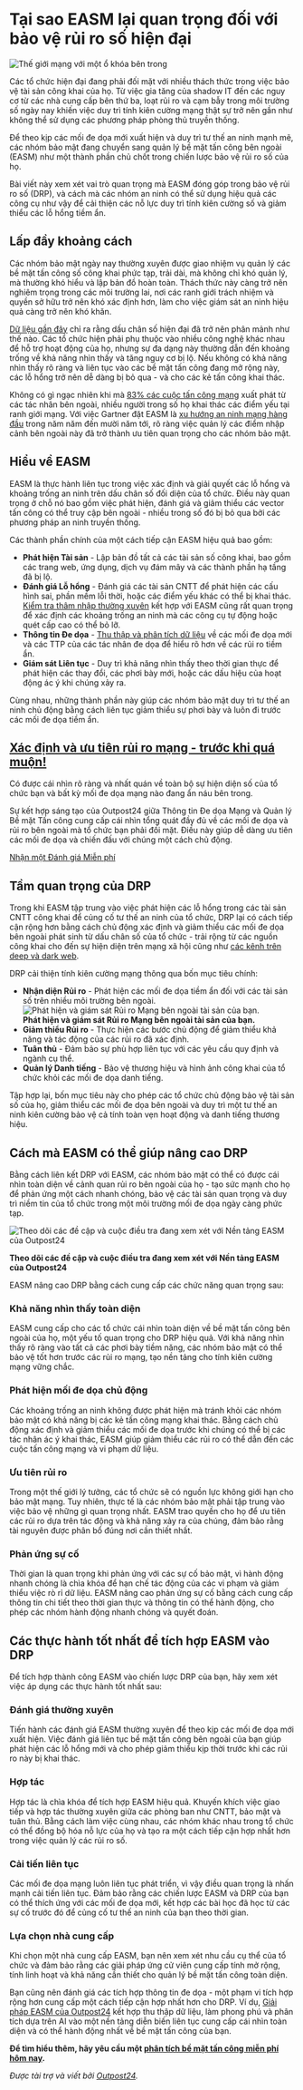 # Tại sao EASM lại quan trọng đối với bảo vệ rủi ro số hiện đại

![Thế giới mạng với một ổ khóa bên trong](https://www.bleepstatic.com/content/hl-images/2022/05/04/cybsecurity-lock-world.jpg)

Các tổ chức hiện đại đang phải đối mặt với nhiều thách thức trong việc bảo vệ tài sản công khai của họ. Từ việc gia tăng của shadow IT đến các nguy cơ từ các nhà cung cấp bên thứ ba, loạt rủi ro và cạm bẫy trong môi trường số ngày nay khiến việc duy trì tính kiên cường mạng thật sự trở nên gần như không thể sử dụng các phương pháp phòng thủ truyền thống.

Để theo kịp các mối đe dọa mới xuất hiện và duy trì tư thế an ninh mạnh mẽ, các nhóm bảo mật đang chuyển sang quản lý bề mặt tấn công bên ngoài (EASM) như một thành phần chủ chốt trong chiến lược bảo vệ rủi ro số của họ.

Bài viết này xem xét vai trò quan trọng mà EASM đóng góp trong bảo vệ rủi ro số (DRP), và cách mà các nhóm an ninh có thể sử dụng hiệu quả các công cụ như vậy để cải thiện các nỗ lực duy trì tính kiên cường số và giảm thiểu các lỗ hổng tiềm ẩn.

## Lấp đầy khoảng cách

Các nhóm bảo mật ngày nay thường xuyên được giao nhiệm vụ quản lý các bề mặt tấn công số công khai phức tạp, trải dài, mà không chỉ khó quản lý, mà thường khó hiểu và lập bản đồ hoàn toàn. Thách thức này càng trở nên nghiêm trọng trong các môi trường lai, nơi các ranh giới trách nhiệm và quyền sở hữu trở nên khó xác định hơn, làm cho việc giám sát an ninh hiệu quả càng trở nên khó khăn.

[Dữ liệu gần đây](https://www.intelligentcio.com/eu/2021/12/10/study-reveals-data-fragmentation-biggest-barrier-to-digital-transformation-in-2022/) chỉ ra rằng dấu chân số hiện đại đã trở nên phân mảnh như thế nào. Các tổ chức hiện phải phụ thuộc vào nhiều công nghệ khác nhau để hỗ trợ hoạt động của họ, nhưng sự đa dạng này thường dẫn đến khoảng trống về khả năng nhìn thấy và tăng nguy cơ bị lộ. Nếu không có khả năng nhìn thấy rõ ràng và liên tục vào các bề mặt tấn công đang mở rộng này, các lỗ hổng trở nên dễ dàng bị bỏ qua - và cho các kẻ tấn công khai thác.

Không có gì ngạc nhiên khi mà [83% các cuộc tấn công mạng](https://www.verizon.com/business/resources/Ta5a/reports/2023-dbir-public-sector-snapshot.pdf) xuất phát từ các tác nhân bên ngoài, nhiều người trong số họ khai thác các điểm yếu tại ranh giới mạng. Với việc Gartner đặt EASM là [xu hướng an ninh mạng hàng đầu](https://www.gartner.com/en/newsroom/press-releases/2022-03-07-gartner-identifies-top-security-and-risk-management-trends-for-2022) trong năm năm đến mười năm tới, rõ ràng việc quản lý các điểm nhập cảnh bên ngoài này đã trở thành ưu tiên quan trọng cho các nhóm bảo mật.

## Hiểu về EASM

EASM là thực hành liên tục trong việc xác định và giải quyết các lỗ hổng và khoảng trống an ninh trên dấu chân số đối diện của tổ chức. Điều này quan trọng ở chỗ nó bao gồm việc phát hiện, đánh giá và giảm thiểu các vector tấn công có thể truy cập bên ngoài - nhiều trong số đó bị bỏ qua bởi các phương pháp an ninh truyền thống.

Các thành phần chính của một cách tiếp cận EASM hiệu quả bao gồm:

* **Phát hiện Tài sản** \- Lập bản đồ tất cả các tài sản số công khai, bao gồm các trang web, ứng dụng, dịch vụ đám mây và các thành phần hạ tầng đã bị lộ.
* **Đánh giá Lỗ hổng** \- Đánh giá các tài sản CNTT để phát hiện các cấu hình sai, phần mềm lỗi thời, hoặc các điểm yếu khác có thể bị khai thác. [Kiểm tra thâm nhập thường xuyên](https://outpost24.com/blog/can-traditional-pen-testing-keep-up-with-modern-appsec/?utm%5Fsource=bleepingcomputer&utm%5Fmedium=referral&utm%5Fcampaign=bleepingcomputer%5Freferral&utm%5Fcontent=referral%5Fcontent) kết hợp với EASM cũng rất quan trọng để xác định các khoảng trống an ninh mà các công cụ tự động hoặc quét cấp cao có thể bỏ lỡ.
* **Thông tin Đe dọa** \- [Thu thập và phân tích dữ liệu](https://outpost24.com/products/cyber-threat-intelligence/?utm%5Fsource=bleepingcomputer&utm%5Fmedium=referral&utm%5Fcampaign=bleepingcomputer%5Freferral&utm%5Fcontent=referral%5Fcontent) về các mối đe dọa mới và các TTP của các tác nhân đe dọa để hiểu rõ hơn về các rủi ro tiềm ẩn.
* **Giám sát Liên tục** \- Duy trì khả năng nhìn thấy theo thời gian thực để phát hiện các thay đổi, các phơi bày mới, hoặc các dấu hiệu của hoạt động ác ý khi chúng xảy ra.

Cùng nhau, những thành phần này giúp các nhóm bảo mật duy trì tư thế an ninh chủ động bằng cách liên tục giảm thiểu sự phơi bày và luôn đi trước các mối đe dọa tiềm ẩn.

## [Xác định và ưu tiên rủi ro mạng - trước khi quá muộn!](https://outpost24.com/products/external-attack-surface-management/?utm%5Fsource=bleepingcomputer&utm%5Fmedium=referral&utm%5Fcampaign=bleepingcomputer%5Freferral&utm%5Fcontent=referral%5Fproduct#get-a-free-attack-surface-analysis)

Có được cái nhìn rõ ràng và nhất quán về toàn bộ sự hiện diện số của tổ chức bạn và bất kỳ mối đe dọa mạng nào đang ẩn náu bên trong.

Sự kết hợp sáng tạo của Outpost24 giữa Thông tin Đe dọa Mạng và Quản lý Bề mặt Tấn công cung cấp cái nhìn tổng quát đầy đủ về các mối đe dọa và rủi ro bên ngoài mà tổ chức bạn phải đối mặt. Điều này giúp dễ dàng ưu tiên các mối đe dọa và chiến đấu với chúng một cách chủ động.

[Nhận một Đánh giá Miễn phí](https://outpost24.com/products/external-attack-surface-management/?utm%5Fsource=bleepingcomputer&utm%5Fmedium=referral&utm%5Fcampaign=bleepingcomputer%5Freferral&utm%5Fcontent=referral%5Fproduct#get-a-free-attack-surface-analysis)

## Tầm quan trọng của DRP

Trong khi EASM tập trung vào việc phát hiện các lỗ hổng trong các tài sản CNTT công khai để củng cố tư thế an ninh của tổ chức, DRP lại có cách tiếp cận rộng hơn bằng cách chủ động xác định và giảm thiểu các mối đe dọa bên ngoài phát sinh từ dấu chân số của tổ chức - trải rộng từ các nguồn công khai cho đến sự hiện diện trên mạng xã hội cũng như [các kênh trên deep và dark web](https://outpost24.com/blog/dark-web-insights-outpost24-easm/?utm%5Fsource=bleepingcomputer&utm%5Fmedium=referral&utm%5Fcampaign=bleepingcomputer%5Freferral&utm%5Fcontent=referral%5Fcontent).

DRP cải thiện tính kiên cường mạng thông qua bốn mục tiêu chính:

* **Nhận diện Rủi ro** \- Phát hiện các mối đe dọa tiềm ẩn đối với các tài sản số trên nhiều môi trường bên ngoài.  
![Phát hiện và giám sát Rủi ro Mạng bên ngoài tài sản của bạn.](https://www.bleepstatic.com/images/news/security/o/outpost24/easm-digital-risk-protection/dark-web-details.png)  
**Phát hiện và giám sát Rủi ro Mạng bên ngoài tài sản của bạn.**
* **Giảm thiểu Rủi ro** \- Thực hiện các bước chủ động để giảm thiểu khả năng và tác động của các rủi ro đã xác định.
* **Tuân thủ** \- Đảm bảo sự phù hợp liên tục với các yêu cầu quy định và ngành cụ thể.
* **Quản lý Danh tiếng** \- Bảo vệ thương hiệu và hình ảnh công khai của tổ chức khỏi các mối đe dọa danh tiếng.

Tập hợp lại, bốn mục tiêu này cho phép các tổ chức chủ động bảo vệ tài sản số của họ, giảm thiểu các mối đe dọa bên ngoài và duy trì một tư thế an ninh kiên cường bảo vệ cả tính toàn vẹn hoạt động và danh tiếng thương hiệu.

## Cách mà EASM có thể giúp nâng cao DRP

Bằng cách liên kết DRP với EASM, các nhóm bảo mật có thể có được cái nhìn toàn diện về cảnh quan rủi ro bên ngoài của họ - tạo sức mạnh cho họ để phản ứng một cách nhanh chóng, bảo vệ các tài sản quan trọng và duy trì niềm tin của tổ chức trong một môi trường mối đe dọa ngày càng phức tạp.

![Theo dõi các đề cập và cuộc điều tra đang xem xét với Nền tảng EASM của Outpost24](https://www.bleepstatic.com/images/news/security/o/outpost24/easm-digital-risk-protection/dark-web-list_ransomware-example-1024x576.png)

**Theo dõi các đề cập và cuộc điều tra đang xem xét với Nền tảng EASM của Outpost24**

EASM nâng cao DRP bằng cách cung cấp các chức năng quan trọng sau:

### Khả năng nhìn thấy toàn diện

EASM cung cấp cho các tổ chức cái nhìn toàn diện về bề mặt tấn công bên ngoài của họ, một yếu tố quan trọng cho DRP hiệu quả. Với khả năng nhìn thấy rõ ràng vào tất cả các phơi bày tiềm năng, các nhóm bảo mật có thể bảo vệ tốt hơn trước các rủi ro mạng, tạo nền tảng cho tính kiên cường mạng vững chắc.

### Phát hiện mối đe dọa chủ động

Các khoảng trống an ninh không được phát hiện mà tránh khỏi các nhóm bảo mật có khả năng bị các kẻ tấn công mạng khai thác. Bằng cách chủ động xác định và giảm thiểu các mối đe dọa trước khi chúng có thể bị các tác nhân ác ý khai thác, EASM giúp giảm thiểu các rủi ro có thể dẫn đến các cuộc tấn công mạng và vi phạm dữ liệu.

### Ưu tiên rủi ro

Trong một thế giới lý tưởng, các tổ chức sẽ có nguồn lực không giới hạn cho bảo mật mạng. Tuy nhiên, thực tế là các nhóm bảo mật phải tập trung vào việc bảo vệ những gì quan trọng nhất. EASM trao quyền cho họ để ưu tiên các rủi ro dựa trên tác động và khả năng xảy ra của chúng, đảm bảo rằng tài nguyên được phân bổ đúng nơi cần thiết nhất.

### Phản ứng sự cố

Thời gian là quan trọng khi phản ứng với các sự cố bảo mật, vì hành động nhanh chóng là chìa khóa để hạn chế tác động của các vi phạm và giảm thiểu việc rò rỉ dữ liệu. EASM nâng cao phản ứng sự cố bằng cách cung cấp thông tin chi tiết theo thời gian thực và thông tin có thể hành động, cho phép các nhóm hành động nhanh chóng và quyết đoán.

## Các thực hành tốt nhất để tích hợp EASM vào DRP

Để tích hợp thành công EASM vào chiến lược DRP của bạn, hãy xem xét việc áp dụng các thực hành tốt nhất sau:

### Đánh giá thường xuyên

Tiến hành các đánh giá EASM thường xuyên để theo kịp các mối đe dọa mới xuất hiện. Việc đánh giá liên tục bề mặt tấn công bên ngoài của bạn giúp phát hiện các lỗ hổng mới và cho phép giảm thiểu kịp thời trước khi các rủi ro này bị khai thác.

### Hợp tác

Hợp tác là chìa khóa để tích hợp EASM hiệu quả. Khuyến khích việc giao tiếp và hợp tác thường xuyên giữa các phòng ban như CNTT, bảo mật và tuân thủ. Bằng cách làm việc cùng nhau, các nhóm khác nhau trong tổ chức có thể đồng bộ hóa nỗ lực của họ và tạo ra một cách tiếp cận hợp nhất hơn trong việc quản lý các rủi ro số.

### Cải tiến liên tục

Các mối đe dọa mạng luôn liên tục phát triển, vì vậy điều quan trọng là nhấn mạnh cải tiến liên tục. Đảm bảo rằng các chiến lược EASM và DRP của bạn có thể thích ứng với các mối đe dọa mới, kết hợp các bài học đã học từ các sự cố trước đó để củng cố tư thế an ninh của bạn theo thời gian.

### Lựa chọn nhà cung cấp

Khi chọn một nhà cung cấp EASM, bạn nên xem xét nhu cầu cụ thể của tổ chức và đảm bảo rằng các giải pháp ứng cử viên cung cấp tính mở rộng, tính linh hoạt và khả năng cần thiết cho quản lý bề mặt tấn công toàn diện.

Bạn cũng nên đánh giá các tích hợp thông tin đe dọa - một phạm vi tích hợp rộng hơn cung cấp một cách tiếp cận hợp nhất hơn cho DRP. Ví dụ, [Giải pháp EASM của Outpost24](https://outpost24.com/products/external-attack-surface-management/?utm%5Fsource=bleepingcomputer&utm%5Fmedium=referral&utm%5Fcampaign=bleepingcomputer%5Freferral&utm%5Fcontent=referral%5Fproduct) kết hợp thu thập dữ liệu, làm phong phú và phân tích dựa trên AI vào một nền tảng diễn biến liên tục cung cấp cái nhìn toàn diện và có thể hành động nhất về bề mặt tấn công của bạn.

**Để tìm hiểu thêm, hãy yêu cầu một [phân tích bề mặt tấn công miễn phí hôm nay](https://outpost24.com/products/external-attack-surface-management/?utm%5Fsource=bleepingcomputer&utm%5Fmedium=referral&utm%5Fcampaign=bleepingcomputer%5Freferral&utm%5Fcontent=referral%5Fproduct#get-a-free-attack-surface-analysis).**

_Được tài trợ và viết bởi [Outpost24](https://outpost24.com/products/external-attack-surface-management/?utm%5Fsource=bleepingcomputer&utm%5Fmedium=referral&utm%5Fcampaign=bleepingcomputer%5Freferral&utm%5Fcontent=referral%5Fproduct#get-a-free-attack-surface-analysis)._